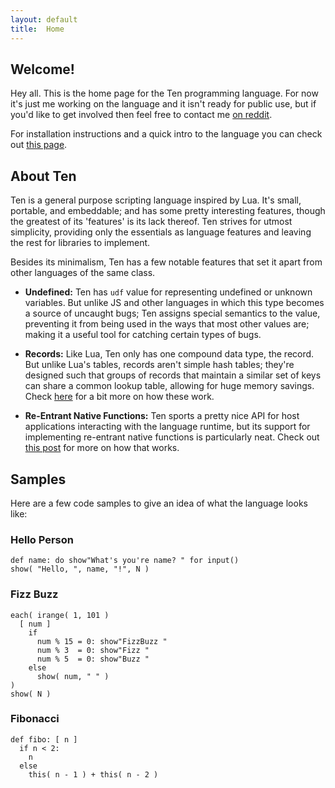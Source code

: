 ```yaml
---
layout: default
title:  Home
---
```

## Welcome!
Hey all.  This is the home page for the Ten programming language.  For
now it's just me working on the language and it isn't ready for public use,
but if you'd like to get involved then feel free to contact me
[on reddit](https://www.reddit.com/user/raystubbs).

For installation instructions and a quick intro to the language you
can check out [this page](https://github.com/ten-lang/docs/blob/master/LanguageGuide.md).

## About Ten
Ten is a general purpose scripting language inspired by Lua. It's
small, portable, and embeddable; and has some pretty interesting
features, though the greatest of its 'features' is its lack thereof.
Ten strives for utmost simplicity, providing only the essentials as
language features and leaving the rest for libraries to implement.

Besides its minimalism, Ten has a few notable features that set
it apart from other languages of the same class.

- **Undefined:** Ten has `udf` value for representing undefined
  or unknown variables.  But unlike JS and other languages in
  which this type becomes a source of uncaught bugs; Ten assigns
  special semantics to the value, preventing it from being used
  in the ways that most other values are; making it a useful tool
  for catching certain types of bugs.

- **Records:** Like Lua, Ten only has one compound data type, the
  record.  But unlike Lua's tables, records aren't simple hash
  tables; they're designed such that groups of records that maintain
  a similar set of keys can share a common lookup table, allowing
  for huge memory savings.  Check
  [here](https://github.com/ten-lang/docs/blob/master/LanguageGuide.md#record)
  for a bit more on how these work.

- **Re-Entrant Native Functions:** Ten sports a pretty nice API for
  host applications interacting with the language runtime, but its
  support for implementing re-entrant native functions is particularly
  neat.  Check out
  [this post](http://www.raystubbs.me/2019/04/20/HandlingYieldsInTen.html)
  for more on how that works.

## Samples
Here are a few code samples to give an idea of what the language
looks like:

### Hello Person
    def name: do show"What's you're name? " for input()
    show( "Hello, ", name, "!", N )

### Fizz Buzz
    each( irange( 1, 101 )
      [ num ]
        if
          num % 15 = 0: show"FizzBuzz "
          num % 3  = 0: show"Fizz "
          num % 5  = 0: show"Buzz "
        else
          show( num, " " )
    )
    show( N )

### Fibonacci
    def fibo: [ n ]
      if n < 2:
        n
      else
        this( n - 1 ) + this( n - 2 )
